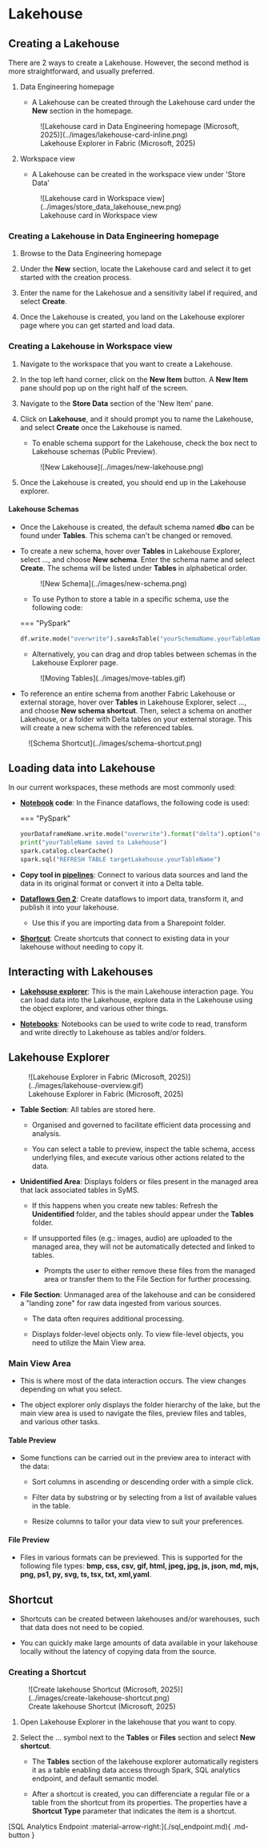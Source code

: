 # Lakehouse

## Creating a Lakehouse

There are 2 ways to create a Lakehouse. However, the second method is more straightforward, and usually preferred.

1. Data Engineering homepage

    - A Lakehouse can be created through the Lakehouse card under the **New** section in the homepage.

    <figure markdown="span">
    ![Lakehouse card in Data Engineering homepage (Microsoft, 2025)](../images/lakehouse-card-inline.png)
    <figcaption>Lakehouse Explorer in Fabric (Microsoft, 2025)</figcaption>
    </figure>

2. Workspace view

    - A Lakehouse can be created in the workspace view under 'Store Data'

    <figure markdown="span">
    ![Lakehouse card in Workspace view](../images/store_data_lakehouse_new.png)
    <figcaption>Lakehouse card in Workspace view</figcaption>
    </figure>

### Creating a Lakehouse in Data Engineering homepage

1. Browse to the Data Engineering homepage

2. Under the **New** section, locate the Lakehouse card and select it to get started with the creation process.

3. Enter the name for the Lakehosue and a sensitivity label if required, and select **Create**.

4. Once the Lakehouse is created, you land on the Lakehouse explorer page where you can get started and load data.

### Creating a Lakehouse in Workspace view

1. Navigate to the workspace that you want to create a Lakehouse.

2. In the top left hand corner, click on the **New Item** button. A **New Item** pane should pop up on the right half of the screen.

3. Navigate to the **Store Data** section of the 'New Item' pane.

4. Click on **Lakehouse**, and it should prompt you to name the Lakehouse, and select **Create** once the Lakehouse is named.

    - To enable schema support for the Lakehouse, check the box nect to Lakehouse schemas (Public Preview).

    <figure markdown="span">
    ![New Lakehouse](../images/new-lakehouse.png)
    </figure>

5. Once the Lakehouse is created, you should end up in the Lakehouse explorer.


#### Lakehouse Schemas

- Once the Lakehouse is created, the default schema named **dbo** can be found under **Tables**. This schema can't be changed or removed.

- To create a new schema, hover over **Tables** in Lakehouse Explorer, select ..., and choose **New schema**. Enter the schema name and select **Create**. The schema will be listed under **Tables** in alphabetical order.

    <figure markdown="span">
    ![New Schema](../images/new-schema.png)
    </figure>

    - To use Python to store a table in a specific schema, use the following code:

    === "PySpark"
    ```python
    df.write.mode("overwrite").saveAsTable("yourSchemaName.yourTableName")
    ```

    - Alternatively, you can drag and drop tables between schemas in the Lakehouse Explorer page.

    <figure markdown="span">
    ![Moving Tables](../images/move-tables.gif)
    </figure>

- To reference an entire schema from another Fabric Lakehouse or external storage, hover over **Tables** in Lakehouse Explorer, select ..., and choose **New schema shortcut**. Then, select a schema on another Lakehouse, or a folder with Delta tables on your external storage. This will create a new schema with the referenced tables.

<figure markdown="span">
![Schema Shortcut](../images/schema-shortcut.png)
</figure>

## Loading data into Lakehouse

In our current workspaces, these methods are most commonly used:

- **[Notebook](./notebook.md) code**: In the Finance dataflows, the following code is used:

    === "PySpark"
    ```python
    yourDataframeName.write.mode("overwrite").format("delta").option("overwriteSchema", "true").saveAsTable("targetLakehouse.yourTableName")
    print("yourTableName saved to Lakehouse")
    spark.catalog.clearCache()
    spark.sql("REFRESH TABLE targetLakehouse.yourTableName")
    ```

- **Copy tool in [pipelines](./pipelines.md)**: Connect to various data sources and land the data in its original format or convert it into a Delta table.

- [**Dataflows Gen 2**](./dataflow.md): Create dataflows to import data, transform it, and publish it into your lakehouse.

    - Use this if you are importing data from a Sharepoint folder.

- [**Shortcut**](#shortcut): Create shortcuts that connect to existing data in your lakehouse without needing to copy it.

## Interacting with Lakehouses

- [**Lakehouse explorer**](#lakehouse-explorer): This is the main Lakehouse interaction page. You can load data into the Lakehouse, explore data in the Lakehouse using the object explorer, and various other things.

- [**Notebooks**](./notebook.md): Notebooks can be used to write code to read, transform and write directly to Lakehouse as tables and/or folders.

## Lakehouse Explorer

<figure markdown="span">
  ![Lakehouse Explorer in Fabric (Microsoft, 2025)](../images/lakehouse-overview.gif)
  <figcaption>Lakehouse Explorer in Fabric (Microsoft, 2025)</figcaption>
</figure>

- **Table Section**: All tables are stored here.

    - Organised and governed to facilitate efficient data processing and analysis.

    - You can select a table to preview, inspect the table schema, access underlying files, and execute various other actions related to the data.

- **Unidentified Area**: Displays folders or files present in the managed area that lack associated tables in SyMS.

    - If this happens when you create new tables: Refresh the **Unidentified** folder, and the tables should appear under the **Tables** folder.

    - If unsupported files (e.g.: images, audio) are uploaded to the managed area, they will not be automatically detected and linked to tables.

        - Prompts the user to either remove these files from the managed area or transfer them to the File Section for further processing. 

- **File Section**: Unmanaged area of the lakehouse and can be considered a "landing zone" for raw data ingested from various sources.

    - The data often requires additional processing. 

    - Displays folder-level objects only. To view file-level objects, you need to utilize the Main View area.

### Main View Area

- This is where most of the data interaction occurs. The view changes depending on what you select.

- The object explorer only displays the folder hierarchy of the lake, but the main view area is used to navigate the files, preview files and tables, and various other tasks.

#### Table Preview

- Some functions can be carried out in the preview area to interact with the data:

    - Sort columns in ascending or descending order with a simple click.

    - Filter data by substring or by selecting from a list of available values in the table.

    - Resize columns to tailor your data view to suit your preferences.

#### File Preview

- Files in various formats can be previewed. This is supported for the following file types: **bmp, css, csv, gif, html, jpeg, jpg, js, json, md, mjs, png, ps1, py, svg, ts, tsx, txt, xml,yaml**.

## Shortcut

- Shortcuts can be created between lakehouses and/or warehouses, such that data does not need to be copied.

- You can quickly make large amounts of data available in your lakehouse locally without the latency of copying data from the source.

### Creating a Shortcut

<figure markdown="span">
![Create lakehouse Shortcut (Microsoft, 2025)](../images/create-lakehouse-shortcut.png)
<figcaption>Create lakehouse Shortcut (Microsoft, 2025)</figcaption>
</figure>

1. Open Lakehouse Explorer in the lakehouse that you want to copy.

2. Select the ... symbol next to the **Tables** or **Files** section and select **New shortcut**.

    - The **Tables** section of the lakehouse explorer automatically registers it as a table enabling data access through Spark, SQL analytics endpoint, and default semantic model.

    - After a shortcut is created, you can differenciate a regular file or a table from the shortcut from its properties. The properties have a **Shortcut Type** parameter that indicates the item is a shortcut.


<div style="display: flex; justify-content: flex-end; gap: 0.5rem;" markdown="1">
[SQL Analytics Endpoint :material-arrow-right:](./sql_endpoint.md){ .md-button }
</div>